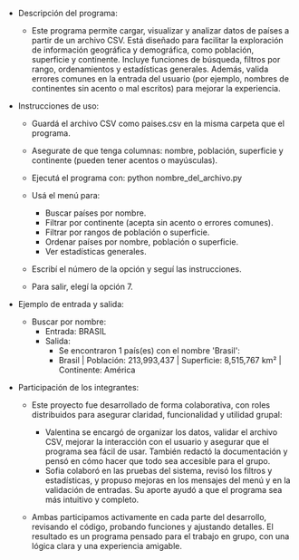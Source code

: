 - Descripción del programa:
  - Este programa permite cargar, visualizar y analizar datos de países a partir de un archivo CSV. Está diseñado para facilitar la exploración de información geográfica y demográfica, como población, superficie y continente. Incluye funciones de búsqueda, filtros por rango, ordenamientos y estadísticas generales. Además, valida errores comunes en la entrada del usuario (por ejemplo, nombres de continentes sin acento o mal escritos) para mejorar la experiencia.


- Instrucciones de uso:
  - Guardá el archivo CSV como paises.csv en la misma carpeta que el programa.
  - Asegurate de que tenga columnas: nombre, población, superficie y continente (pueden tener acentos o mayúsculas).
  - Ejecutá el programa con: python nombre_del_archivo.py
    
  - Usá el menú para:
    - Buscar países por nombre.
    - Filtrar por continente (acepta sin acento o errores comunes).
    - Filtrar por rangos de población o superficie.
    - Ordenar países por nombre, población o superficie.
    - Ver estadísticas generales.
      
  - Escribí el número de la opción y seguí las instrucciones.
  - Para salir, elegí la opción 7.
    
    
- Ejemplo de entrada y salida:
  - Buscar por nombre:
    -  Entrada: BRASIL
    -  Salida:
       - Se encontraron 1 país(es) con el nombre 'Brasil':
       - Brasil | Población: 213,993,437 | Superficie: 8,515,767 km² | Continente: América
         

- Participación de los integrantes:
  - Este proyecto fue desarrollado de forma colaborativa, con roles distribuidos para asegurar claridad, funcionalidad y utilidad grupal:
    
    - Valentina se encargó de organizar los datos, validar el archivo CSV, mejorar la interacción con el usuario y asegurar que el programa sea fácil de usar. También redactó la documentación y pensó en cómo hacer que todo sea accesible para el grupo.
    - Sofia colaboró en las pruebas del sistema, revisó los filtros y estadísticas, y propuso mejoras en los mensajes del menú y en la validación de entradas. Su aporte ayudó a que el programa sea más intuitivo y completo.
      
  - Ambas participamos activamente en cada parte del desarrollo, revisando el código, probando funciones y ajustando detalles. El resultado es un programa pensado para el trabajo en grupo, con una lógica clara y una experiencia amigable.
              
